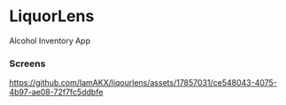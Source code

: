 # LiquorLens

Alcohol Inventory App

### Screens



https://github.com/IamAKX/liqourlens/assets/17857031/ce548043-4075-4b97-ae08-72f7fc5ddbfe

